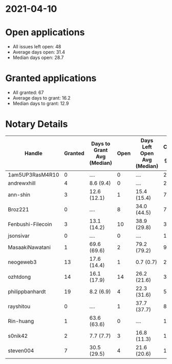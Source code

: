 2021-04-10
==========

# Open applications

- All issues left open: 48
- Average days open: 31.4
- Median days open: 28.7

# Granted applications

- All granted: 67
- Average days to grant: 16.2
- Median days to grant: 12.9

# Notary Details

| Handle            |   Granted | Days to Grant Avg (Median)   |   Open | Days Left Open Avg (Median)   |   Closed (no grant) |
|-------------------|-----------|------------------------------|--------|-------------------------------|---------------------|
| 1am5UP3RasM4R10   |         0 | ....                         |      0 | ....                          |                   2 |
| andrewxhill       |         4 | 8.6  (9.4)                   |      0 | ....                          |                  23 |
| ann-shin          |         3 | 12.6  (12.1)                 |      1 | 15.4  (15.4)                  |                   7 |
| Broz221           |         0 | ....                         |      8 | 34.0  (44.5)                  |                   7 |
| Fenbushi-Filecoin |         3 | 13.1  (14.2)                 |     10 | 38.9  (29.8)                  |                  31 |
| jsonsivar         |         0 | ....                         |      0 | ....                          |                  13 |
| MasaakiNawatani   |         1 | 69.6  (69.6)                 |      2 | 79.2  (79.2)                  |                   9 |
| neogeweb3         |        13 | 17.6  (14.4)                 |      1 | 0.7  (0.7)                    |                  22 |
| ozhtdong          |        14 | 16.1  (17.9)                 |     14 | 26.2  (21.6)                  |                  39 |
| philippbanhardt   |        19 | 8.2  (6.9)                   |      4 | 22.3  (31.6)                  |                  54 |
| rayshitou         |         0 | ....                         |      1 | 37.7  (37.7)                  |                   8 |
| Rin-huang         |         1 | 63.6  (63.6)                 |      0 | ....                          |                   1 |
| s0nik42           |         2 | 7.7  (7.7)                   |      3 | 16.8  (11.3)                  |                  15 |
| steven004         |         7 | 30.5  (29.5)                 |      4 | 21.6  (20.6)                  |                  13 |